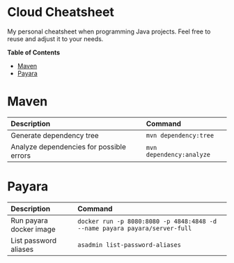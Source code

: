 # Cloud Cheatsheet

My personal cheatsheet when programming Java projects. Feel free to reuse and adjust it to your needs.

<!-- START doctoc generated TOC please keep comment here to allow auto update -->
<!-- DON'T EDIT THIS SECTION, INSTEAD RE-RUN doctoc TO UPDATE -->
**Table of Contents**

- [Maven](#maven)
- [Payara](#payara)

<!-- END doctoc generated TOC please keep comment here to allow auto update -->

# Maven
| Description                              | Command                  |
| :--------------------------------------- | :----------------------- |
| Generate dependency tree                 | `mvn dependency:tree`    |
| Analyze dependencies for possible errors | `mvn dependency:analyze` |

# Payara
| Description             | Command                                                                    |
| :---------------------- | :------------------------------------------------------------------------- |
| Run payara docker image | `docker run -p 8080:8080 -p 4848:4848 -d --name payara payara/server-full` |
| List password aliases | `asadmin list-password-aliases` |
